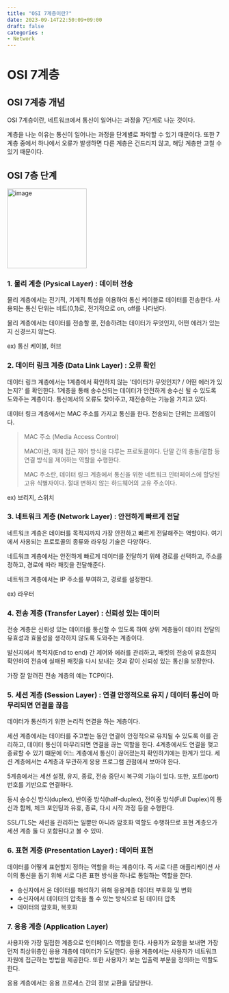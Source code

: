 ```yaml
---
title: "OSI 7계층이란?"
date: 2023-09-14T22:50:09+09:00
draft: false
categories :
- Network
---
```


# OSI 7계층
## OSI 7계층 개념
OSI 7계층이란, 네트워크에서 통신이 일어나는 과정을 7단계로 나눈 것이다.

계층을 나눈 이유는 통신이 일어나는 과정을 단계별로 파악할 수 있기 때문이다. 또한 7계층 중에서 하나에서 오류가 발생하면 다른 계층은 건드리지 않고, 해당 계층만 고칠 수 있기 때문이다.

## OSI 7층 단계
<img width="186" alt="image" src="https://github.com/yumin00/blog/assets/130362583/273a3147-618c-4600-955a-68d2510bafda">

### 1. 물리 계층 (Pysical Layer) : 데이터 전송
물리 계층에서는 전기적, 기계적 특성을 이용하여 통신 케이블로 데이터를 전송한다. 사용되는 통신 단위는 비트(0,1)로, 전기적으로 on, off를 나타낸다.

물리 계층에서는 데이터를 전송할 뿐, 전송하려는 데이터가 무엇인지, 어떤 에러가 있는지 신경쓰지 않는다.

ex) 통신 케이블, 허브


### 2. 데이터 링크 계층 (Data Link Layer) :  오류 확인
데이터 링크 계층에서는 1계층에서 확인하지 않는 '데이터가 무엇인지? / 어떤 에러가 있는지?' 를 확인한다. 1계층을 통해 송수신되는 데이터가 안전하게 송수신 될 수 있도록 도와주는 계층이다.
통신에서의 오류도 찾아주고, 재전송하는 기능을 가지고 있다.

데이터 링크 계층에서는 MAC 주소를 가지고 통신을 한다. 전송되는 단위는 프레임이다.

> MAC 주소 (Media Access Control) 
> 
> MAC이란, 매체 접근 제어 방식을 다루는 프로토콜이다. 단말 간의 충돌/결합 등 연결 방식을 제어하는 역할을 수행한다.
> 
> MAC 주소란, 데이터 링크 계층에서 통신을 위한 네트워크 인터페이스에 할당된 고유 식별자이다. 절대 변하지 않는 하드웨어의 고유 주소이다.

ex) 브리지, 스위치

### 3. 네트워크 계층 (Network Layer) : 안전하게 빠르게 전달
네트워크 계층은 데이터를 목적지까지 가장 안전하고 빠르게 전달해주는 역할이다. 여기에서 사용되는 프로토콜의 종류와 라우팅 기술은 다양하다.

네트워크 계층에서는 안전하게 빠르게 데이터를 전달하기 위해 경로를 선택하고, 주소를 정하고, 경로에 따라 패킷을 전달해준다.

네트워크 계층에서는 IP 주소를 부여하고, 경로를 설정한다.

ex) 라우터

### 4. 전송 계층 (Transfer Layer) : 신뢰성 있는 데이터
전송 계층은 신뢰성 있는 데이터를 통신할 수 있도록 하여 상위 계층들이 데이터 전달의 유효성과 효율성을 생각하지 않도록 도와주는 계층이다.

발신지에서 목적지(End to end) 간 제어와 에러를 관리하고, 패킷의 전송이 유효한지 확인하여 전송에 실패된 패킷을 다시 보내는 것과 같이 신뢰성 있는 통신을 보장한다.

가장 잘 알려진 전송 계층의 예는 TCP이다.

### 5. 세션 계층 (Session Layer) : 연결 안정적으로 유지 / 데이터 통신이 마무리되면 연결을 끊음
데이터가 통신하기 위한 논리적 연결을 하는 계층이다.

세션 계층에서는 데이터를 주고받는 동안 연결이 안정적으로 유지될 수 있도록 이를 관리하고, 데이터 통신이 마무리되면 연결을 끊는 역할을 한다.  4계층에서도 연결을 맺고 종료할 수 있기 떄문에 어느 계층에서 통신이 끊어졌는지 확인하기에는 한계가 있다. 세션 계층에서는 4계층과 무관하게 응용 프로그램 관점에서 보아야 한다.

5계층에서는 세션 설정, 유지, 종료, 전송 중단시 복구의 기능이 있다. 또한, 포트(port) 번호를 기반으로 연결하다.

동시 송수신 방식(duplex), 반이중 방식(half-duplex), 전이중 방식(Full Duplex)의 통신과 함께, 체크 포인팅과 유휴, 종료, 다시 시작 과정 등을 수행한다.

SSL/TLS는 세션을 관리하는 일뿐만 아니라 암호화 역할도 수행하므로 표현 계층오가 세션 계층 둘 다 포함된다고 볼 수 있따.

### 6. 표현 계층 (Presentation Layer) : 데이터 표현 
데이터를 어떻게 표현할지 정하는 역할을 하는 계층이다. 즉 서로 다른 애플리케이션 사이의 통신을 돕기 위해 서로 다른 표현 방식을 하나로 통일하는 역할을 한다.

- 송신자에서 온 데이터를 해석하기 위해 응용계층 데이터 부호화 및 변화
- 수신자에서 데이터의 압축을 풀 수 있는 방식으로 된 데이터 압축
- 데이터의 암호화, 복호화

### 7. 응용 계층 (Application Layer)
사용자와 가장 밀접한 계층으로 인터페이스 역할을 한다. 사용자가 요청을 보내면 가장 먼저 최상위층인 응용 걔층에 데이터가 도달한다. 응용 계층에서는 사용자가 네트워크 자원에 접근하는 방법을 제공한다. 또한 사용자가 보는 입출력 부분을 정의하는 역할도 한다.

응용 계층에서는 응용 프로세스 간의 정보 교환을 담당한다.
